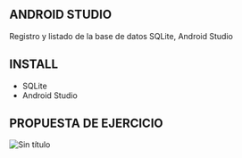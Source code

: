 ANDROID STUDIO
---------------
Registro y listado de la base de datos SQLite, Android Studio

INSTALL
-------------
- SQLite
- Android Studio

PROPUESTA DE EJERCICIO
----------------------
![Sin título](https://user-images.githubusercontent.com/39383051/59830721-d5a52400-9305-11e9-81e3-40d3414b070b.png)
